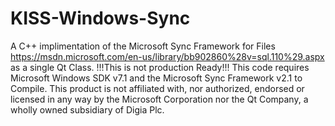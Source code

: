 # KISS-Windows-Sync
A C++ implimentation of the Microsoft Sync Framework for Files https://msdn.microsoft.com/en-us/library/bb902860%28v=sql.110%29.aspx as a single Qt Class.  !!!This is not production Ready!!!  This code requires Microsoft Windows SDK v7.1 and the Microsoft Sync Framework v2.1 to Compile.  This product is not affiliated with, nor authorized, endorsed or licensed in any way by the Microsoft Corporation nor the Qt Company, a wholly owned subsidiary of Digia Plc.
